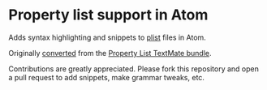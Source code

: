 # Property list support in Atom

Adds syntax highlighting and snippets to [plist](http://en.wikipedia.org/wiki/Property_list)
files in Atom.

Originally [converted](http://flight-manual.atom.io/hacking-atom/sections/converting-from-textmate)
from the [Property List TextMate bundle](https://github.com/textmate/property-list.tmbundle).

Contributions are greatly appreciated. Please fork this repository and open a
pull request to add snippets, make grammar tweaks, etc.
